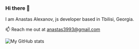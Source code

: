 ### Hi there 👋


I am Anastas Alexanov, js developer based in Tbilisi, Georgia.

📫 Reach me out at anastas3993@gmail.com

![My GitHub stats](https://github-readme-stats.vercel.app/api?username=alter-eggo)
